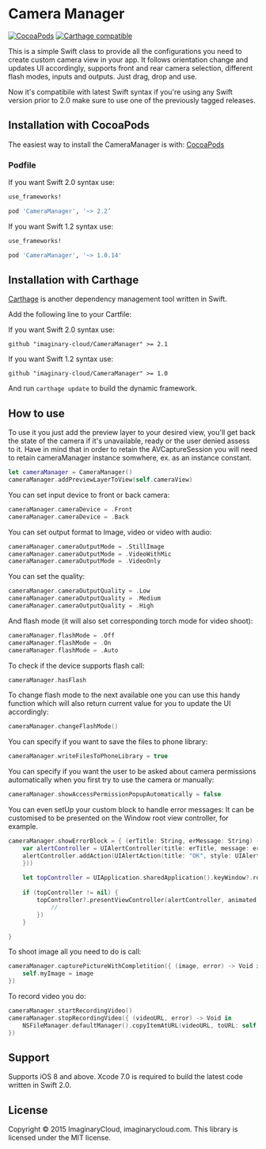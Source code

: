 
# Camera Manager
[![CocoaPods](https://img.shields.io/cocoapods/v/CameraManager.svg)](https://github.com/imaginary-cloud/CameraManager) [![Carthage compatible](https://img.shields.io/badge/Carthage-compatible-4BC51D.svg?style=flat)](https://github.com/Carthage/Carthage)

This is a simple Swift class to provide all the configurations you need to create custom camera view in your app. 
It follows orientation change and updates UI accordingly, supports front and rear camera selection, different flash modes, inputs and outputs.
Just drag, drop and use. 

Now it's compatibile with latest Swift syntax if you're using any Swift version prior to 2.0 make sure to use one of the previously tagged releases.

## Installation with CocoaPods

The easiest way to install the CameraManager is with: [CocoaPods](http://cocoapods.org) 

### Podfile

If you want Swift 2.0 syntax use:

```ruby
use_frameworks!

pod 'CameraManager', '~> 2.2’
```

If you want Swift 1.2 syntax use:

```ruby
use_frameworks!

pod 'CameraManager', '~> 1.0.14'
```

## Installation with Carthage

[Carthage](https://github.com/Carthage/Carthage) is another dependency management tool written in Swift.

Add the following line to your Cartfile:

If you want Swift 2.0 syntax use:

```
github "imaginary-cloud/CameraManager" >= 2.1
```

If you want Swift 1.2 syntax use:

```
github "imaginary-cloud/CameraManager" >= 1.0
```

And run `carthage update` to build the dynamic framework.

## How to use
To use it you just add the preview layer to your desired view, you'll get back the state of the camera if it's unavailable, ready or the user denied assess to it. Have in mind that in order to retain the AVCaptureSession you will need to retain cameraManager instance somwhere, ex. as an instance constant.
```swift
let cameraManager = CameraManager()
cameraManager.addPreviewLayerToView(self.cameraView)
```
You can set input device to front or back camera:
```swift
cameraManager.cameraDevice = .Front 
cameraManager.cameraDevice = .Back 
```

You can set output format to Image, video or video with audio:
```swift
cameraManager.cameraOutputMode = .StillImage
cameraManager.cameraOutputMode = .VideoWithMic
cameraManager.cameraOutputMode = .VideoOnly
```

You can set the quality:
```swift
cameraManager.cameraOutputQuality = .Low
cameraManager.cameraOutputQuality = .Medium
cameraManager.cameraOutputQuality = .High
```

And flash mode (it will also set corresponding torch mode for video shoot):
```swift
cameraManager.flashMode = .Off
cameraManager.flashMode = .On
cameraManager.flashMode = .Auto
```

To check if the device supports flash call:
```swift
cameraManager.hasFlash
```

To change flash mode to the next available one you can use this handy function which will also return current value for you to update the UI accordingly:
```swift
cameraManager.changeFlashMode()
```


You can specify if you want to save the files to phone library:
```swift
cameraManager.writeFilesToPhoneLibrary = true
```

You can specify if you want the user to be asked about camera permissions automatically when you first try to use the camera or manually:
```swift
cameraManager.showAccessPermissionPopupAutomatically = false
```

You can even setUp your custom block to handle error messages:
It can be customised to be presented on the Window root view controller, for example.
```swift
cameraManager.showErrorBlock = { (erTitle: String, erMessage: String) -> Void in
    var alertController = UIAlertController(title: erTitle, message: erMessage, preferredStyle: .Alert)
    alertController.addAction(UIAlertAction(title: "OK", style: UIAlertActionStyle.Default, handler: { (alertAction) -> Void in
    }))
        
    let topController = UIApplication.sharedApplication().keyWindow?.rootViewController
        
    if (topController != nil) {
        topController?.presentViewController(alertController, animated: true, completion: { () -> Void in
            //
        })
    }

}
```

To shoot image all you need to do is call:
```swift
cameraManager.capturePictureWithCompletition({ (image, error) -> Void in
	self.myImage = image             
})
```

To record video you do:
```swift
cameraManager.startRecordingVideo()
cameraManager.stopRecordingVideo({ (videoURL, error) -> Void in
	NSFileManager.defaultManager().copyItemAtURL(videoURL, toURL: self.myVideoURL, error: &error)
})
```

## Support

Supports iOS 8 and above. Xcode 7.0 is required to build the latest code written in Swift 2.0.

## License

Copyright © 2015 ImaginaryCloud, imaginarycloud.com. This library is licensed under the MIT license.

